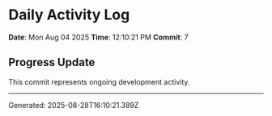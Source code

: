 # Daily Activity Log

**Date**: Mon Aug 04 2025
**Time**: 12:10:21 PM
**Commit**: 7

## Progress Update

This commit represents ongoing development activity.

---
Generated: 2025-08-28T16:10:21.389Z
